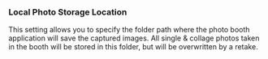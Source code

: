 ### Local Photo Storage Location

This setting allows you to specify the folder path where the photo booth application will save the captured images. All single & collage photos taken in the booth will be stored in this folder, but will be overwritten by a retake.
